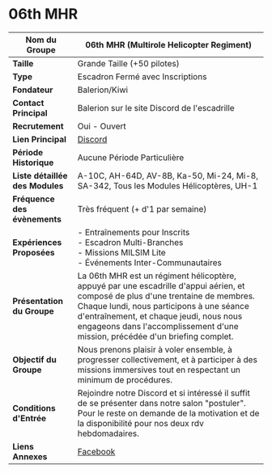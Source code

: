 # 06th MHR

| **Nom du Groupe**       | 06th MHR (Multirole Helicopter Regiment) |
|-------------------------|------------------------------------------|
| **Taille**              | Grande Taille (+50 pilotes)              |
| **Type**                | Escadron Fermé avec Inscriptions         |
| **Fondateur**           | Balerion/Kiwi                            |
| **Contact Principal**   | Balerion sur le site Discord de l'escadrille |
| **Recrutement**         | Oui - Ouvert                             |
| **Lien Principal**      | [Discord](https://discord.gg/bzDJvQrnTQ) |
| **Période Historique**  | Aucune Période Particulière              |
| **Liste détaillée des Modules** | A-10C, AH-64D, AV-8B, Ka-50, Mi-24, Mi-8, SA-342, Tous les Modules Hélicoptères, UH-1 |
| **Fréquence des évènements** | Très fréquent (+ d'1 par semaine)       |
| **Expériences Proposées** | - Entraînements pour Inscrits <br/> - Escadron Multi-Branches <br/> - Missions MILSIM Lite <br/> - Événements Inter-Communautaires |
| **Présentation du Groupe** | La 06th MHR est un régiment hélicoptère, appuyé par une escadrille d'appui aérien, et composé de plus d'une trentaine de membres. Chaque lundi, nous participons à une séance d'entraînement, et chaque jeudi, nous nous engageons dans l'accomplissement d'une mission, précédée d'un briefing complet. |
| **Objectif du Groupe**  | Nous prenons plaisir à voler ensemble, à progresser collectivement, et à participer à des missions immersives tout en respectant un minimum de procédures. |
| **Conditions d'Entrée** | Rejoindre notre Discord et si intéressé il suffit de se présenter dans notre salon "postuler". Pour le reste on demande de la motivation et de la disponibilité pour nos deux rdv hebdomadaires. |
| **Liens Annexes**       | [Facebook](https://www.facebook.com/groups/930736214533111) |
